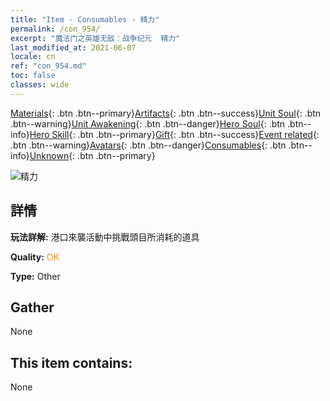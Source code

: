 ```yaml
---
title: "Item - Consumables - 精力"
permalink: /con_954/
excerpt: "魔法门之英雄无敌：战争纪元  精力"
last_modified_at: 2021-06-07
locale: cn
ref: "con_954.md"
toc: false
classes: wide
---
```

 [Materials](/ItemsCN/){: .btn .btn--primary}[Artifacts](/ItemsCN/Artifacts/){: .btn .btn--success}[Unit Soul](/ItemsCN/UnitSoul/){: .btn .btn--warning}[Unit Awakening](/ItemsCN/UnitAwakening/){: .btn .btn--danger}[Hero Soul](/ItemsCN/HeroSoul/){: .btn .btn--info}[Hero Skill](/ItemsCN/HeroSkill/){: .btn .btn--primary}[Gift](/ItemsCN/Gift/){: .btn .btn--success}[Event related](/ItemsCN/Events/){: .btn .btn--warning}[Avatars](/ItemsCN/Avatars/){: .btn .btn--danger}[Consumables](/ItemsCN/Consumables/){: .btn .btn--info}[Unknown](/ItemsCN/Unknown/){: .btn .btn--primary}

 ![精力](/images/t/i_40049.png)

## 詳情
 **玩法詳解:** 港口來襲活動中挑戰頭目所消耗的道具

 **Quality:** <span style="color: #FF8C00">OK</span>

 **Type:** Other

## Gather

  None

## This item contains:

  None

